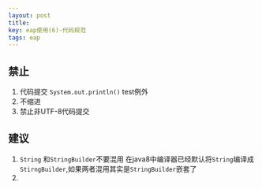 ```yaml
---
layout: post
title: 
key: eap使用(6)-代码规范
tags: eap
---
```


## 禁止
1. 代码提交 `System.out.println()` test例外
2. 不缩进
3. 禁止非UTF-8代码提交


## 建议
1. `String` 和`StringBuilder`不要混用 在java8中编译器已经默认将`String`编译成`StirngBuilder`,如果两者混用其实是`StringBuilder`嵌套了
2. 

